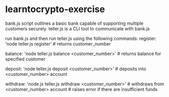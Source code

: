 # learntocrypto-exercise

bank.js script outlines a basic bank capable of supporting multiple customers securely.
teller.js is a CLI tool to communicate with bank.js 

run bank.js and then run teller.js using the following commands:
  register:
    'node teller.js register'
    # returns customer_number
  
  balance:
    'node teller.js balance <customer_number>'
    # returns balance for specified customer
  
  deposit:
    'node teller.js deposit <amount> <customer_number>'
    # deposits <amount> into <customer_number> account
  
  withdraw:
    'node.js teller.js withdraw <amount> <customer_number>'
    # withdraws <amount> from <customer_number> account
    # raises error if there are insufficient funds
